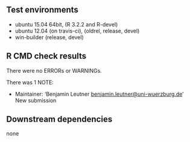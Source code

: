## Test environments
* ubuntu 15.04 64bit, (R 3.2.2 and R-devel)
* ubuntu 12.04 (on travis-ci), (oldrel, release, devel)
* win-builder (release, devel)

## R CMD check results
There were no ERRORs or WARNINGs. 

There was 1 NOTE:

* Maintainer: ‘Benjamin Leutner <benjamin.leutner@uni-wuerzburg.de>’
New submission


## Downstream dependencies
none 